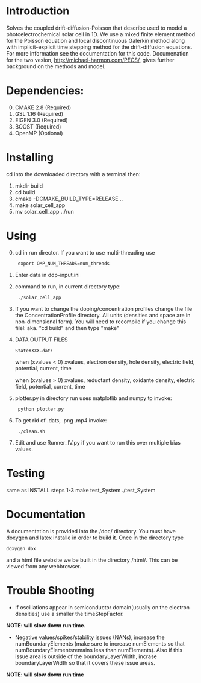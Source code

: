 # Introduction 

Solves the coupled drift-diffusion-Poisson that describe used to model 
a photoelectrochemical solar cell in 1D.  We use a mixed finite element
method for the Poisson equation and local discontinuous Galerkin method
along with implicit-explicit time stepping method for the drift-diffusion
equations. For more information see the documentation for this code.  Documenation
for the two vesion, http://michael-harmon.com/PECS/, gives further background on the
methods and model.


# Dependencies:
0. CMAKE 2.8   (Required)
1. GSL 1.16	(Required)
2. EIGEN 3.0   (Required)
4. BOOST       (Required)
3. OpenMP 	(Optional)


# Installing

cd into the downloaded directory with a terminal then:
1. mkdir build
2. cd build 
3. cmake  -DCMAKE_BUILD_TYPE=RELEASE ..
4. make solar_cell_app
5. mv solar_cell_app ../run



# Using
0. cd in run director.  If you want to use multi-threading use
		
		export OMP_NUM_THREADS=num_threads

1. Enter data in ddp-input.ini
2. command to run, in current directory type:
			
		./solar_cell_app

3. If you want to change the doping/concentration
	profiles change the file the ConcentrationProfile
	directory.  All units (densities and space are 
	in non-dimensional form).  You will need to
	recompile if you change this filel: aka.
	"cd build" and then type "make"

4.  DATA OUTPUT FILES
		 
		StateXXXX.dat:
	
	 when (xvalues < 0)
		 xvalues, electron density, hole density, electric field, potential, current, time

	 when	(xvalues > 0)
		 xvalues, reductant density, oxidante density, electric field, potential, current, time

5. plotter.py in directory run uses matplotlib and numpy to invoke:
		
		python plotter.py

6. To get rid of .dats, .png .mp4 invoke:
		
		./clean.sh

7. Edit and use Runner_IV.py if you want to run this over multiple 
    bias values.


# Testing

same as INSTALL steps 1-3
	 make test_System
	 ./test_System



# Documentation

A documentation is provided into the /doc/ directory.  You must have
doxygen and latex installe in order to build it.  Once in the
directory type 

	doxygen dox

and a html file website we be built in the directory /html/.  This
can be viewed from any webbrowser.


# Trouble Shooting
* If oscillations appear in semiconductor domain(usually on the electron densities) 
use a smaller the timeStepFactor. 

**NOTE: will slow down run time.**

* Negative values/spikes/stability issues (NANs), increase the numBoundaryElements (make sure to 
increase numElements so that numBoundaryElementsremains less than numElements). 
Also if this issue area is outside of the boundaryLayerWidth, incrase boundaryLayerWidth 
so that it covers these issue areas.  

**NOTE: will slow down run time**
